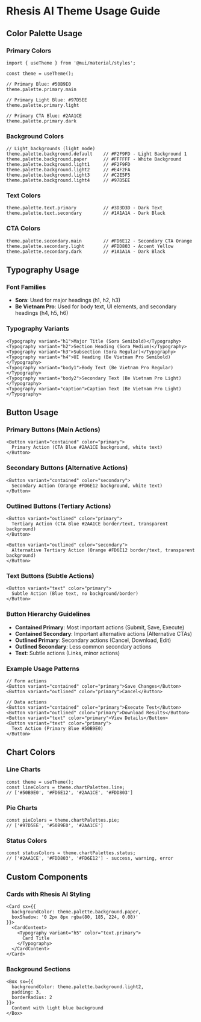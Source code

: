 # Rhesis AI Theme Usage Guide

## Color Palette Usage

### Primary Colors
```tsx
import { useTheme } from '@mui/material/styles';

const theme = useTheme();

// Primary Blue: #50B9E0
theme.palette.primary.main

// Primary Light Blue: #97D5EE  
theme.palette.primary.light

// Primary CTA Blue: #2AA1CE
theme.palette.primary.dark
```

### Background Colors
```tsx
// Light backgrounds (light mode)
theme.palette.background.default    // #F2F9FD - Light Background 1
theme.palette.background.paper      // #FFFFFF - White Background
theme.palette.background.light1     // #F2F9FD
theme.palette.background.light2     // #E4F2FA
theme.palette.background.light3     // #C2E5F5
theme.palette.background.light4     // #97D5EE
```

### Text Colors
```tsx
theme.palette.text.primary          // #3D3D3D - Dark Text
theme.palette.text.secondary        // #1A1A1A - Dark Black
```

### CTA Colors
```tsx
theme.palette.secondary.main        // #FD6E12 - Secondary CTA Orange
theme.palette.secondary.light       // #FDD803 - Accent Yellow
theme.palette.secondary.dark        // #1A1A1A - Dark Black
```

## Typography Usage

### Font Families
- **Sora**: Used for major headings (h1, h2, h3)
- **Be Vietnam Pro**: Used for body text, UI elements, and secondary headings (h4, h5, h6)

### Typography Variants
```tsx
<Typography variant="h1">Major Title (Sora Semibold)</Typography>
<Typography variant="h2">Section Heading (Sora Medium)</Typography>
<Typography variant="h3">Subsection (Sora Regular)</Typography>
<Typography variant="h4">UI Heading (Be Vietnam Pro Semibold)</Typography>
<Typography variant="body1">Body Text (Be Vietnam Pro Regular)</Typography>
<Typography variant="body2">Secondary Text (Be Vietnam Pro Light)</Typography>
<Typography variant="caption">Caption Text (Be Vietnam Pro Light)</Typography>
```

## Button Usage

### Primary Buttons (Main Actions)
```tsx
<Button variant="contained" color="primary">
  Primary Action (CTA Blue #2AA1CE background, white text)
</Button>
```

### Secondary Buttons (Alternative Actions)
```tsx
<Button variant="contained" color="secondary">
  Secondary Action (Orange #FD6E12 background, white text)
</Button>
```

### Outlined Buttons (Tertiary Actions)
```tsx
<Button variant="outlined" color="primary">
  Tertiary Action (CTA Blue #2AA1CE border/text, transparent background)
</Button>

<Button variant="outlined" color="secondary">
  Alternative Tertiary Action (Orange #FD6E12 border/text, transparent background)
</Button>
```

### Text Buttons (Subtle Actions)
```tsx
<Button variant="text" color="primary">
  Subtle Action (Blue text, no background/border)
</Button>
```

### Button Hierarchy Guidelines
- **Contained Primary**: Most important actions (Submit, Save, Execute)
- **Contained Secondary**: Important alternative actions (Alternative CTAs)
- **Outlined Primary**: Secondary actions (Cancel, Download, Edit)
- **Outlined Secondary**: Less common secondary actions
- **Text**: Subtle actions (Links, minor actions)

### Example Usage Patterns
```tsx
// Form actions
<Button variant="contained" color="primary">Save Changes</Button>
<Button variant="outlined" color="primary">Cancel</Button>

// Data actions  
<Button variant="contained" color="primary">Execute Test</Button>
<Button variant="outlined" color="primary">Download Results</Button>
<Button variant="text" color="primary">View Details</Button>
<Button variant="text" color="primary">
  Text Action (Primary Blue #50B9E0)
</Button>
```

## Chart Colors

### Line Charts
```tsx
const theme = useTheme();
const lineColors = theme.chartPalettes.line; 
// ['#50B9E0', '#FD6E12', '#2AA1CE', '#FDD803']
```

### Pie Charts
```tsx
const pieColors = theme.chartPalettes.pie;
// ['#97D5EE', '#50B9E0', '#2AA1CE']
```

### Status Colors
```tsx
const statusColors = theme.chartPalettes.status;
// ['#2AA1CE', '#FDD803', '#FD6E12'] - success, warning, error
```

## Custom Components

### Cards with Rhesis AI Styling
```tsx
<Card sx={{ 
  backgroundColor: theme.palette.background.paper,
  boxShadow: '0 2px 8px rgba(80, 185, 224, 0.08)'
}}>
  <CardContent>
    <Typography variant="h5" color="text.primary">
      Card Title
    </Typography>
  </CardContent>
</Card>
```

### Background Sections
```tsx
<Box sx={{ 
  backgroundColor: theme.palette.background.light2,
  padding: 3,
  borderRadius: 2
}}>
  Content with light blue background
</Box>
```
